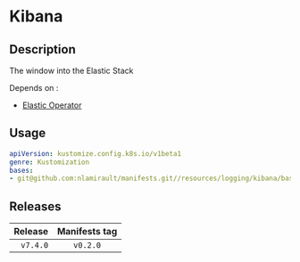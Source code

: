 # Kibana

## Description

The window into the Elastic Stack

Depends on :

* [Elastic Operator](https://github.com/nlamirault/manifests/tree/master/resources/logging/elastic-operator)

## Usage

```yaml
apiVersion: kustomize.config.k8s.io/v1beta1
genre: Kustomization
bases:
- git@github.com:nlamirault/manifests.git//resources/logging/kibana/base?ref=vx.y.z
```

## Releases

| Release            | Manifests tag         |
| ------------------:|:---------------------:|
| `v7.4.0`           | `v0.2.0`              |
